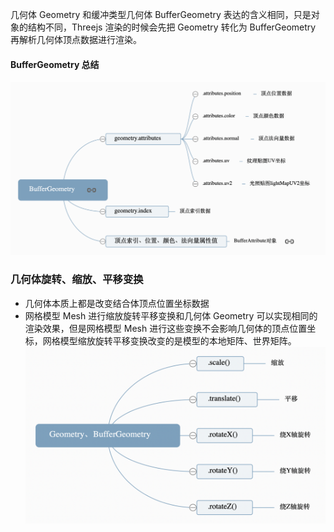 几何体 Geometry 和缓冲类型几何体 BufferGeometry 表达的含义相同，只是对象的结构不同，Threejs 渲染的时候会先把 Geometry 转化为 BufferGeometry 再解析几何体顶点数据进行渲染。

#### BufferGeometry 总结

![BufferGeometry](../assets/BufferGeometry.png)

### 几何体旋转、缩放、平移变换

- 几何体本质上都是改变结合体顶点位置坐标数据
- 网格模型 Mesh 进行缩放旋转平移变换和几何体 Geometry 可以实现相同的渲染效果，但是网格模型 Mesh 进行这些变换不会影响几何体的顶点位置坐标，网格模型缩放旋转平移变换改变的是模型的本地矩阵、世界矩阵。
  ![几何体旋转、缩放、平移变换](../assets/transform.png)

